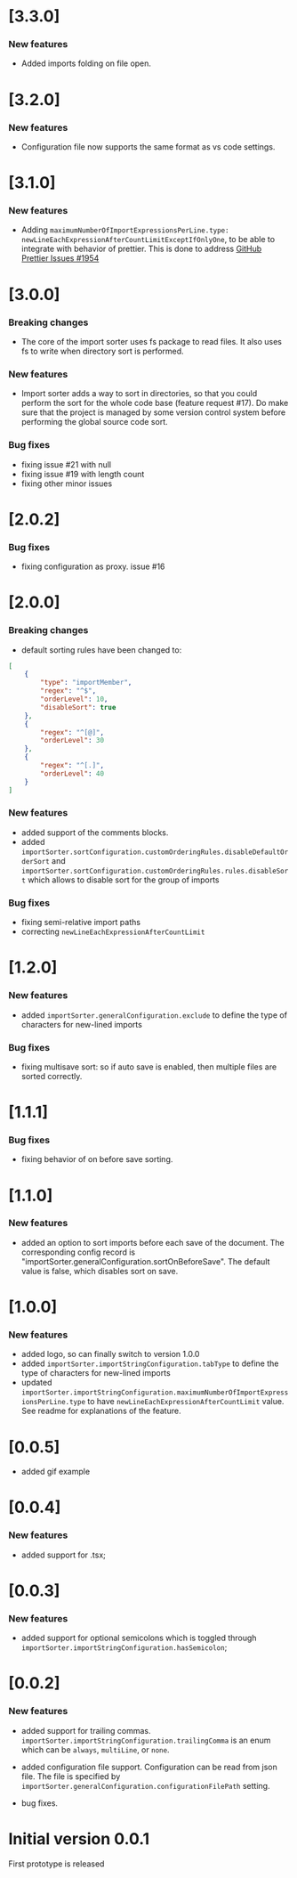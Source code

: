 # [3.3.0]
### New features
* Added imports folding on file open.

# [3.2.0]
### New features
* Configuration file now supports the same format as vs code settings.

# [3.1.0]
### New features
* Adding `maximumNumberOfImportExpressionsPerLine.type: newLineEachExpressionAfterCountLimitExceptIfOnlyOne`, to be able to integrate with behavior of prettier. This is done to address
[GitHub Prettier Issues #1954](https://github.com/prettier/prettier/issues/1954)

# [3.0.0]
### Breaking changes
* The core of the import sorter uses fs package to read files. It also uses fs to write when directory sort is performed.
### New features
* Import sorter adds a way to sort in directories, so that you could perform the sort for the whole code base (feature request #17). Do make sure that the project is managed by some version control system before performing the global source code sort.
### Bug fixes
* fixing issue #21 with null
* fixing issue #19 with length count
* fixing other minor issues

# [2.0.2]
### Bug fixes
* fixing configuration as proxy. issue #16

# [2.0.0]
### Breaking changes
* default sorting rules have been changed to:
```json
[
    {
        "type": "importMember",
        "regex": "^$",
        "orderLevel": 10,
        "disableSort": true
    },
    {
        "regex": "^[@]",
        "orderLevel": 30
    },
    {
        "regex": "^[.]",
        "orderLevel": 40
    }
]
```

### New features
* added support of the comments blocks.
* added `importSorter.sortConfiguration.customOrderingRules.disableDefaultOrderSort` and `importSorter.sortConfiguration.customOrderingRules.rules.disableSort` which allows to
disable sort for the group of imports
### Bug fixes
* fixing semi-relative import paths
* correcting `newLineEachExpressionAfterCountLimit`

# [1.2.0]
### New features
* added `importSorter.generalConfiguration.exclude` to define the type of characters for new-lined imports
### Bug fixes
* fixing multisave sort: so if auto save is enabled, then multiple files are sorted correctly.

# [1.1.1]
### Bug fixes
* fixing behavior of on before save sorting.

# [1.1.0]
### New features
* added an option to sort imports before each save of the document. The corresponding config record is "importSorter.generalConfiguration.sortOnBeforeSave". The default value is false, which disables sort on save.

# [1.0.0]
### New features
* added logo, so can finally switch to version 1.0.0
* added `importSorter.importStringConfiguration.tabType` to define the type of characters for new-lined imports
* updated `importSorter.importStringConfiguration.maximumNumberOfImportExpressionsPerLine.type` to have `newLineEachExpressionAfterCountLimit` value. See readme for explanations of the feature.

# [0.0.5]
* added gif example

# [0.0.4]
### New features
* added support for .tsx;

# [0.0.3]
### New features
* added support for optional semicolons which is toggled through `importSorter.importStringConfiguration.hasSemicolon`;

# [0.0.2]
### New features
* added support for trailing commas. `importSorter.importStringConfiguration.trailingComma` is an enum which can be `always`, `multiLine`, or `none`.

* added configuration file support. Configuration can be read from json file. The file is specified by `importSorter.generalConfiguration.configurationFilePath` setting.

* bug fixes.

# Initial version 0.0.1
First prototype is released